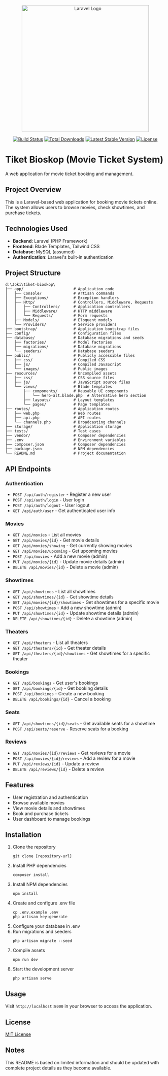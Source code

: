 <p align="center"><a href="https://laravel.com" target="_blank"><img src="https://raw.githubusercontent.com/laravel/art/master/logo-lockup/5%20SVG/2%20CMYK/1%20Full%20Color/laravel-logolockup-cmyk-red.svg" width="400" alt="Laravel Logo"></a></p>

<p align="center">
<a href="https://github.com/laravel/framework/actions"><img src="https://github.com/laravel/framework/workflows/tests/badge.svg" alt="Build Status"></a>
<a href="https://packagist.org/packages/laravel/framework"><img src="https://img.shields.io/packagist/dt/laravel/framework" alt="Total Downloads"></a>
<a href="https://packagist.org/packages/laravel/framework"><img src="https://img.shields.io/packagist/v/laravel/framework" alt="Latest Stable Version"></a>
<a href="https://packagist.org/packages/laravel/framework"><img src="https://img.shields.io/packagist/l/laravel/framework" alt="License"></a>
</p>

# Tiket Bioskop (Movie Ticket System)

A web application for movie ticket booking and management.

## Project Overview

This is a Laravel-based web application for booking movie tickets online. The system allows users to browse movies, check showtimes, and purchase tickets.

## Technologies Used

- **Backend**: Laravel (PHP Framework)
- **Frontend**: Blade Templates, Tailwind CSS
- **Database**: MySQL (assumed)
- **Authentication**: Laravel's built-in authentication

## Project Structure

```
d:\Joki\tiket-bioskop\
├── app/                      # Application code
│   ├── Console/              # Artisan commands
│   ├── Exceptions/           # Exception handlers
│   ├── Http/                 # Controllers, Middleware, Requests
│   │   ├── Controllers/      # Application controllers
│   │   ├── Middleware/       # HTTP middleware
│   │   └── Requests/         # Form requests
│   ├── Models/               # Eloquent models
│   └── Providers/            # Service providers
├── bootstrap/                # Application bootstrap files
├── config/                   # Configuration files
├── database/                 # Database migrations and seeds
│   ├── factories/            # Model factories
│   ├── migrations/           # Database migrations
│   └── seeders/              # Database seeders
├── public/                   # Publicly accessible files
│   ├── css/                  # Compiled CSS
│   ├── js/                   # Compiled JavaScript
│   └── images/               # Public images
├── resources/                # Uncompiled assets
│   ├── css/                  # CSS source files
│   ├── js/                   # JavaScript source files
│   └── views/                # Blade templates
│       ├── components/       # Reusable UI components
│       │   └── hero-alt.blade.php  # Alternative hero section
│       ├── layouts/          # Layout templates
│       └── pages/            # Page templates
├── routes/                   # Application routes
│   ├── web.php               # Web routes
│   ├── api.php               # API routes
│   └── channels.php          # Broadcasting channels
├── storage/                  # Application storage
├── tests/                    # Test cases
├── vendor/                   # Composer dependencies
├── .env                      # Environment variables
├── composer.json             # Composer dependencies
├── package.json              # NPM dependencies
└── README.md                 # Project documentation
```

## API Endpoints

### Authentication
- `POST /api/auth/register` - Register a new user
- `POST /api/auth/login` - User login
- `POST /api/auth/logout` - User logout
- `GET /api/auth/user` - Get authenticated user info

### Movies
- `GET /api/movies` - List all movies
- `GET /api/movies/{id}` - Get movie details
- `GET /api/movies/showing` - Get currently showing movies
- `GET /api/movies/upcoming` - Get upcoming movies
- `POST /api/movies` - Add a new movie (admin)
- `PUT /api/movies/{id}` - Update movie details (admin)
- `DELETE /api/movies/{id}` - Delete a movie (admin)

### Showtimes
- `GET /api/showtimes` - List all showtimes
- `GET /api/showtimes/{id}` - Get showtime details
- `GET /api/movies/{id}/showtimes` - Get showtimes for a specific movie
- `POST /api/showtimes` - Add a new showtime (admin)
- `PUT /api/showtimes/{id}` - Update showtime details (admin)
- `DELETE /api/showtimes/{id}` - Delete a showtime (admin)

### Theaters
- `GET /api/theaters` - List all theaters
- `GET /api/theaters/{id}` - Get theater details
- `GET /api/theaters/{id}/showtimes` - Get showtimes for a specific theater

### Bookings
- `GET /api/bookings` - Get user's bookings
- `GET /api/bookings/{id}` - Get booking details
- `POST /api/bookings` - Create a new booking
- `DELETE /api/bookings/{id}` - Cancel a booking

### Seats
- `GET /api/showtimes/{id}/seats` - Get available seats for a showtime
- `POST /api/seats/reserve` - Reserve seats for a booking

### Reviews
- `GET /api/movies/{id}/reviews` - Get reviews for a movie
- `POST /api/movies/{id}/reviews` - Add a review for a movie
- `PUT /api/reviews/{id}` - Update a review
- `DELETE /api/reviews/{id}` - Delete a review

## Features

- User registration and authentication
- Browse available movies
- View movie details and showtimes
- Book and purchase tickets
- User dashboard to manage bookings

## Installation

1. Clone the repository
   ```
   git clone [repository-url]
   ```
2. Install PHP dependencies
   ```
   composer install
   ```
3. Install NPM dependencies
   ```
   npm install
   ```
4. Create and configure .env file
   ```
   cp .env.example .env
   php artisan key:generate
   ```
5. Configure your database in .env
6. Run migrations and seeders
   ```
   php artisan migrate --seed
   ```
7. Compile assets
   ```
   npm run dev
   ```
8. Start the development server
   ```
   php artisan serve
   ```

## Usage

Visit `http://localhost:8000` in your browser to access the application.

## License

[MIT License](LICENSE)

## Notes

This README is based on limited information and should be updated with complete project details as they become available.

